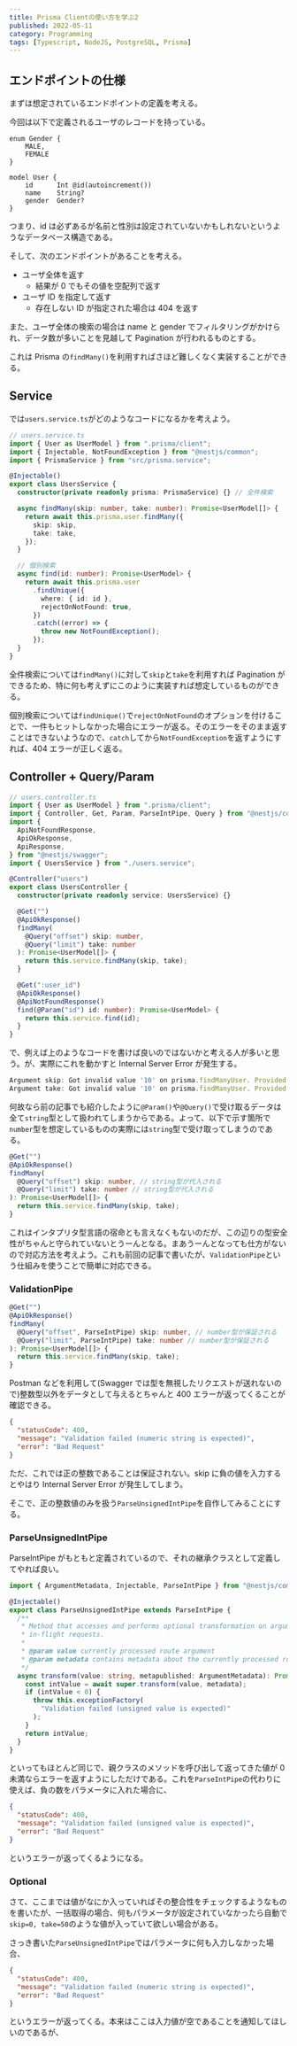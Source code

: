 ```yaml
---
title: Prisma Clientの使い方を学ぶ2
published: 2022-05-11
category: Programming
tags: [Typescript, NodeJS, PostgreSQL, Prisma]
---
```


## エンドポイントの仕様

まずは想定されているエンドポイントの定義を考える。

今回は以下で定義されるユーザのレコードを持っている。

```prisma
enum Gender {
    MALE,
    FEMALE
}

model User {
    id      Int @id(autoincrement())
    name    String?
    gender  Gender?
}
```

つまり、id は必ずあるが名前と性別は設定されていないかもしれないというようなデータベース構造である。

そして、次のエンドポイントがあることを考える。

- ユーザ全体を返す
  - 結果が 0 でもその値を空配列で返す
- ユーザ ID を指定して返す
  - 存在しない ID が指定された場合は 404 を返す

また、ユーザ全体の検索の場合は name と gender でフィルタリングがかけられ、データ数が多いことを見越して Pagination が行われるものとする。

これは Prisma の`findMany()`を利用すればさほど難しくなく実装することができる。

## Service

では`users.service.ts`がどのようなコードになるかを考えよう。

```ts
// users.service.ts
import { User as UserModel } from ".prisma/client";
import { Injectable, NotFoundException } from "@nestjs/common";
import { PrismaService } from "src/prisma.service";

@Injectable()
export class UsersService {
  constructor(private readonly prisma: PrismaService) {} // 全件検索

  async findMany(skip: number, take: number): Promise<UserModel[]> {
    return await this.prisma.user.findMany({
      skip: skip,
      take: take,
    });
  }

  // 個別検索
  async find(id: number): Promise<UserModel> {
    return await this.prisma.user
      .findUnique({
        where: { id: id },
        rejectOnNotFound: true,
      })
      .catch((error) => {
        throw new NotFoundException();
      });
  }
}
```

全件検索については`findMany()`に対して`skip`と`take`を利用すれば Pagination ができるため、特に何も考えずにこのように実装すれば想定しているものができる。

個別検索については`findUnique()`で`rejectOnNotFound`のオプションを付けることで、一件もヒットしなかった場合にエラーが返る。そのエラーをそのまま返すことはできないようなので、`catch`してから`NotFoundException`を返すようにすれば、404 エラーが正しく返る。

## Controller + Query/Param

```ts
// users.controller.ts
import { User as UserModel } from ".prisma/client";
import { Controller, Get, Param, ParseIntPipe, Query } from "@nestjs/common";
import {
  ApiNotFoundResponse,
  ApiOkResponse,
  ApiResponse,
} from "@nestjs/swagger";
import { UsersService } from "./users.service";

@Controller("users")
export class UsersController {
  constructor(private readonly service: UsersService) {}

  @Get("")
  @ApiOkResponse()
  findMany(
    @Query("offset") skip: number,
    @Query("limit") take: number
  ): Promise<UserModel[]> {
    return this.service.findMany(skip, take);
  }

  @Get(":user_id")
  @ApiOkResponse()
  @ApiNotFoundResponse()
  find(@Param("id") id: number): Promise<UserModel> {
    return this.service.find(id);
  }
}
```

で、例えば上のようなコードを書けば良いのではないかと考える人が多いと思う。が、実際にこれを動かすと Internal Server Error が発生する。

```ts
Argument skip: Got invalid value '10' on prisma.findManyUser. Provided String, expected Int.
Argument take: Got invalid value '10' on prisma.findManyUser. Provided String, expected Int.
```

何故なら前の記事でも紹介したように`@Param()`や`@Query()`で受け取るデータは全て`string`型として扱われてしまうからである。よって、以下で示す箇所で`number`型を想定しているものの実際には`string`型で受け取ってしまうのである。

```ts
@Get("")
@ApiOkResponse()
findMany(
  @Query("offset") skip: number, // string型が代入される
  @Query("limit") take: number // string型が代入される
): Promise<UserModel[]> {
  return this.service.findMany(skip, take);
}
```

これはインタプリタ型言語の宿命とも言えなくもないのだが、この辺りの型安全性がちゃんと守られていないとうーんとなる。まあうーんとなっても仕方がないので対応方法を考えよう。これも前回の記事で書いたが、`ValidationPipe`という仕組みを使うことで簡単に対応できる。

### ValidationPipe

```ts
@Get("")
@ApiOkResponse()
findMany(
  @Query("offset", ParseIntPipe) skip: number, // number型が保証される
  @Query("limit", ParseIntPipe) take: number // number型が保証される
): Promise<UserModel[]> {
  return this.service.findMany(skip, take);
}
```

Postman などを利用して(Swagger では型を無視したリクエストが送れないので)整数型以外をデータとして与えるとちゃんと 400 エラーが返ってくることが確認できる。

```json
{
  "statusCode": 400,
  "message": "Validation failed (numeric string is expected)",
  "error": "Bad Request"
}
```

ただ、これでは正の整数であることは保証されない。skip に負の値を入力するとやはり Internal Server Error が発生してしまう。

そこで、正の整数値のみを扱う`ParseUnsignedIntPipe`を自作してみることにする。

### ParseUnsignedIntPipe

ParseIntPipe がもともと定義されているので、それの継承クラスとして定義してやれば良い。

```ts
import { ArgumentMetadata, Injectable, ParseIntPipe } from "@nestjs/common";

@Injectable()
export class ParseUnsignedIntPipe extends ParseIntPipe {
  /**
   * Method that accesses and performs optional transformation on argument for
   * in-flight requests.
   *
   * @param value currently processed route argument
   * @param metadata contains metadata about the currently processed route argument
   */
  async transform(value: string, metapublished: ArgumentMetadata): Promise<number> {
    const intValue = await super.transform(value, metadata);
    if (intValue < 0) {
      throw this.exceptionFactory(
        "Validation failed (unsigned value is expected)"
      );
    }
    return intValue;
  }
}
```

といってもほとんど同じで、親クラスのメソッドを呼び出して返ってきた値が 0 未満ならエラーを返すようにしただけである。これを`ParseIntPipe`の代わりに使えば、負の数をパラメータに入れた場合に、

```json
{
  "statusCode": 400,
  "message": "Validation failed (unsigned value is expected)",
  "error": "Bad Request"
}
```

というエラーが返ってくるようになる。

### Optional

さて、ここまでは値がなにか入っていればその整合性をチェックするようなものを書いたが、一括取得の場合、何もパラメータが設定されていなかったら自動で`skip=0, take=50`のような値が入っていて欲しい場合がある。

さっき書いた`ParseUnsignedIntPipe`ではパラメータに何も入力しなかった場合、

```json
{
  "statusCode": 400,
  "message": "Validation failed (numeric string is expected)",
  "error": "Bad Request"
}
```

というエラーが返ってくる。本来はここは入力値が空であることを通知してほしいのであるが、
